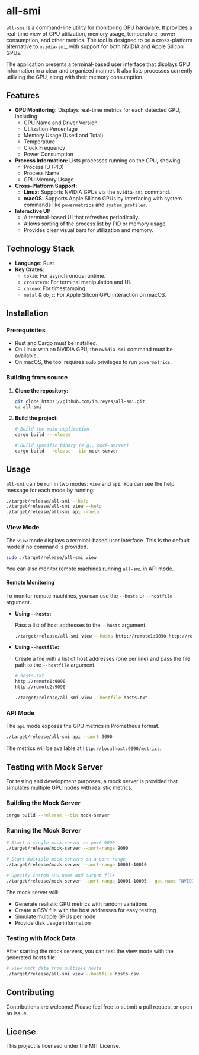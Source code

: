 # all-smi

`all-smi` is a command-line utility for monitoring GPU hardware. It provides a real-time view of GPU utilization, memory usage, temperature, power consumption, and other metrics. The tool is designed to be a cross-platform alternative to `nvidia-smi`, with support for both NVIDIA and Apple Silicon GPUs.

The application presents a terminal-based user interface that displays GPU information in a clear and organized manner. It also lists processes currently utilizing the GPU, along with their memory consumption.

## Features

- **GPU Monitoring:** Displays real-time metrics for each detected GPU, including:
  - GPU Name and Driver Version
  - Utilization Percentage
  - Memory Usage (Used and Total)
  - Temperature
  - Clock Frequency
  - Power Consumption
- **Process Information:** Lists processes running on the GPU, showing:
  - Process ID (PID)
  - Process Name
  - GPU Memory Usage
- **Cross-Platform Support:**
  - **Linux:** Supports NVIDIA GPUs via the `nvidia-smi` command.
  - **macOS:** Supports Apple Silicon GPUs by interfacing with system commands like `powermetrics` and `system_profiler`.
- **Interactive UI:**
  - A terminal-based UI that refreshes periodically.
  - Allows sorting of the process list by PID or memory usage.
  - Provides clear visual bars for utilization and memory.

## Technology Stack

- **Language:** Rust
- **Key Crates:**
  - `tokio`: For asynchronous runtime.
  - `crossterm`: For terminal manipulation and UI.
  - `chrono`: For timestamping.
  - `metal` & `objc`: For Apple Silicon GPU interaction on macOS.

## Installation

### Prerequisites

- Rust and Cargo must be installed.
- On Linux with an NVIDIA GPU, the `nvidia-smi` command must be available.
- On macOS, the tool requires `sudo` privileges to run `powermetrics`.

### Building from source

1.  **Clone the repository:**
    ```bash
    git clone https://github.com/inureyes/all-smi.git
    cd all-smi
    ```
2.  **Build the project:**
    ```bash
    # Build the main application
    cargo build --release
    
    # Build specific binary (e.g., mock-server)
    cargo build --release --bin mock-server
    ```

## Usage

`all-smi` can be run in two modes: `view` and `api`. You can see the help message for each mode by running:

```bash
./target/release/all-smi --help
./target/release/all-smi view --help
./target/release/all-smi api --help
```

### View Mode

The `view` mode displays a terminal-based user interface. This is the default mode if no command is provided.

```bash
sudo ./target/release/all-smi view
```

You can also monitor remote machines running `all-smi` in API mode.

#### Remote Monitoring

To monitor remote machines, you can use the `--hosts` or `--hostfile` argument.

- **Using `--hosts`:**

  Pass a list of host addresses to the `--hosts` argument.

  ```bash
  ./target/release/all-smi view --hosts http://remote1:9090 http://remote2:9090
  ```

- **Using `--hostfile`:**

  Create a file with a list of host addresses (one per line) and pass the file path to the `--hostfile` argument.

  ```bash
  # hosts.txt
  http://remote1:9090
  http://remote2:9090
  ```

  ```bash
  ./target/release/all-smi view --hostfile hosts.txt
  ```

### API Mode

The `api` mode exposes the GPU metrics in Prometheus format.

```bash
./target/release/all-smi api --port 9090
```

The metrics will be available at `http://localhost:9090/metrics`.

## Testing with Mock Server

For testing and development purposes, a mock server is provided that simulates multiple GPU nodes with realistic metrics.

### Building the Mock Server

```bash
cargo build --release --bin mock-server
```

### Running the Mock Server

```bash
# Start a single mock server on port 9090
./target/release/mock-server --port-range 9090

# Start multiple mock servers on a port range
./target/release/mock-server --port-range 10001-10010

# Specify custom GPU name and output file
./target/release/mock-server --port-range 10001-10005 --gpu-name "NVIDIA RTX 4090" -o test-hosts.csv
```

The mock server will:
- Generate realistic GPU metrics with random variations
- Create a CSV file with the host addresses for easy testing
- Simulate multiple GPUs per node
- Provide disk usage information

### Testing with Mock Data

After starting the mock servers, you can test the view mode with the generated hosts file:

```bash
# View mock data from multiple hosts
./target/release/all-smi view --hostfile hosts.csv
```

## Contributing

Contributions are welcome! Please feel free to submit a pull request or open an issue.

## License

This project is licensed under the MIT License.
